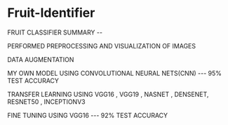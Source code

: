# Fruit-Identifier
FRUIT CLASSIFIER
SUMMARY --

PERFORMED PREPROCESSING AND VISUALIZATION OF IMAGES

DATA AUGMENTATION

MY OWN MODEL USING CONVOLUTIONAL NEURAL NETS(CNN) --- 95% TEST ACCURACY

TRANSFER LEARNING USING VGG16 , VGG19 , NASNET , DENSENET, RESNET50 , INCEPTIONV3

FINE TUNING USING VGG16 --- 92% TEST ACCURACY
